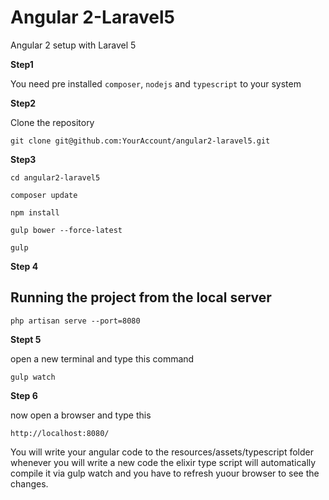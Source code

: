 # Angular 2-Laravel5
Angular 2 setup with Laravel 5

<strong>Step1</strong>

You need pre installed `composer`, `nodejs` and `typescript` to your system

<strong>Step2</strong>

Clone the repository

`git clone git@github.com:YourAccount/angular2-laravel5.git`

<strong>Step3</strong>

`cd angular2-laravel5`

`composer update`

`npm install`

`gulp bower --force-latest`

`gulp`

<strong>Step 4</strong>

<h2>Running the project from the local server</h2>

`php artisan serve --port=8080`

<strong>Stept 5</strong>

open a new terminal and type this command

`gulp watch`

<strong>Step 6</strong>

now open a browser and type this

`http://localhost:8080/`

You will write your angular code to the resources/assets/typescript folder
whenever you will write a new code the elixir type script will automatically compile it via gulp watch
and you have to refresh yuour browser to see the changes.



